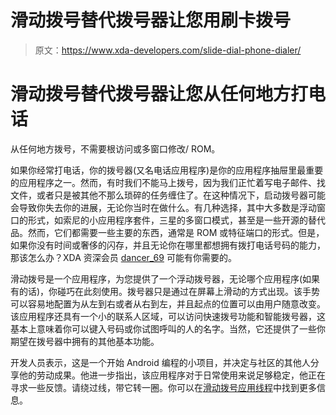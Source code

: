 # 滑动拨号替代拨号器让您用刷卡拨号

> 原文：<https://www.xda-developers.com/slide-dial-phone-dialer/>

# 滑动拨号替代拨号器让您从任何地方打电话

从任何地方拨号，不需要根访问或多窗口修改/ ROM。

如果你经常打电话，你的拨号器(又名电话应用程序)是你的应用程序抽屉里最重要的应用程序之一。然而，有时我们不能马上拨号，因为我们正忙着写电子邮件、找文件，或者只是被其他不那么琐碎的任务缠住了。在这种情况下，启动拨号器可能会导致你失去你的进展，无论你当时在做什么。有几种选择，其中大多数是浮动窗口的形式，如索尼的小应用程序套件，三星的多窗口模式，甚至是一些开源的替代品。然而，它们都需要一些主要的东西，通常是 ROM 或特征端口的形式。但是，如果你没有时间或奢侈的闪存，并且无论你在哪里都想拥有拨打电话号码的能力，那该怎么办？XDA 资深会员 [dancer_69](http://forum.xda-developers.com/member.php?u=390873) 可能有你需要的。

滑动拨号是一个应用程序，为您提供了一个浮动拨号器，无论哪个应用程序(如果有的话)，你碰巧在此刻使用。拨号器只是通过在屏幕上滑动的方式出现。该手势可以容易地配置为从左到右或者从右到左，并且起点的位置可以由用户随意改变。该应用程序还具有一个小的联系人区域，可以访问快速拨号功能和智能拨号器，这基本上意味着你可以键入号码或你试图呼叫的人的名字。当然，它还提供了一些你期望在拨号器中拥有的其他基本功能。

开发人员表示，这是一个开始 Android 编程的小项目，并决定与社区的其他人分享他的劳动成果。他进一步指出，该应用程序对于日常使用来说足够稳定，他正在寻求一些反馈。请绕过线，带它转一圈。你可以在[滑动拨号应用线程](http://forum.xda-developers.com/android/apps-games/app-slide-dial-dial-t2805748)中找到更多信息。